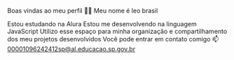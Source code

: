 Boas vindas ao meu perfil 💙💙
Meu nome é leo brasil

Estou estudando na Alura
Estou me desenvolvendo na linguagem JavaScript
Utilizo esse espaço para minha organização e compartilhamento dos meu projetos desenvolvidos
Você pode entrar em contato comigo 📫
00001096242412sp@al.educacao.sp.gov.br
